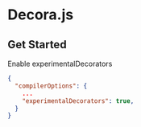 # Decora.js

## Get Started

Enable experimentalDecorators

```json
{
  "compilerOptions": {
    ...
    "experimentalDecorators": true,
  }
}

```

###